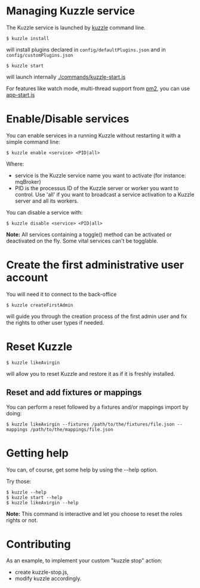 # Managing Kuzzle service

The Kuzzle service is launched by [kuzzle](kuzzle) command line.


```
$ kuzzle install
```

will install plugins declared in `config/defaultPlugins.json` and in `config/customPlugins.json`

```
$ kuzzle start
```

will launch internally [./commands/kuzzle-start.js](./commands/kuzzle-start.js)

For features like watch mode, multi-thread support from [pm2](https://www.npmjs.com/package/pm2), you can use [app-start.js](../app-start.js)

# Enable/Disable services

You can enable services in a running Kuzzle without restarting it with a simple command line:

```
$ kuzzle enable <service> <PID|all>
```

Where:

* service is the Kuzzle service name you want to activate (for instance: mqBroker)
* PID is the processus ID of the Kuzzle server or worker you want to control. Use 'all' if you want to broadcast a service activation to a Kuzzle server and all its workers.

You can disable a service with:

```
$ kuzzle disable <service> <PID|all>
```

**Note:** All services containing a toggle() method can be activated or deactivated on the fly. Some vital services can't be togglable. 

# Create the first administrative user account

You will need it to connect to the back-office

```
$ kuzzle createFirstAdmin
```

will guide you through the creation process of the first admin user and fix the rights to other user types if needed.

# Reset Kuzzle

```
$ kuzzle likeAvirgin
```

will allow you to reset Kuzzle and restore it as if it is freshly installed.


## Reset and add fixtures or mappings

You can perform a reset followed by a fixtures and/or mappings import by doing:

```
$ kuzzle likeAvirgin --fixtures /path/to/the/fixtures/file.json --mappings /path/to/the/mappings/file.json
```

# Getting help

You can, of course, get some help by using the --help option. 

Try those: 

```
$ kuzzle --help
$ kuzzle start --help
$ kuzzle likeAvirgin --help
```
**Note:** This command is interactive and let you choose to reset the roles rights or not.

# Contributing

As an example, to implement your custom "kuzzle stop" action:

* create kuzzle-stop.js,
* modify kuzzle accordingly.
